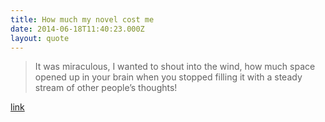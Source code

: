 ```yaml
---
title: How much my novel cost me
date: 2014-06-18T11:40:23.000Z
layout: quote
---
```


> It was miraculous, I wanted to shout into the wind, how much space opened up in your brain when you stopped filling it with a steady stream of other people’s thoughts!

[link](https://humanparts.medium.com/how-much-my-novel-cost-me-35d7c8aec846?gi=6897a1563156)
